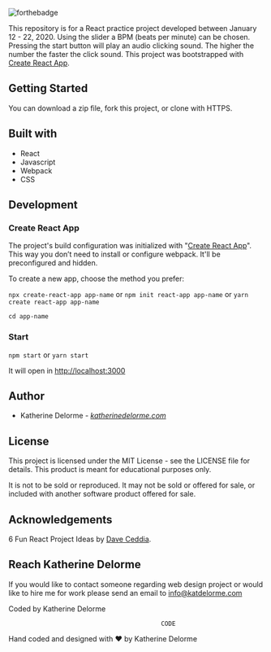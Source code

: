 ![forthebadge](https://forthebadge.com/images/badges/made-with-javascript.svg)

This repository is for a React practice project developed between January 12 - 22, 2020. Using the slider a BPM (beats per minute) can be chosen. Pressing the start button will play an audio clicking sound. The higher the number the faster the click sound. This project was bootstrapped with [Create React App](https://github.com/facebook/create-react-app?utm_source=katdelormegithub&utm_medium=github).

## Getting Started
You can download a zip file, fork this project, or clone with HTTPS.

## Built with
* React
* Javascript
* Webpack
* CSS

## Development
### Create React App
The project's build configuration was initialized with "[Create React App](https://github.com/facebook/create-react-app?utm_source=katdelormegithub&utm_medium=github "Create React App")". This way you don’t need to install or configure webpack. It'll be preconfigured and hidden.

To create a new app, choose the method you prefer:

`npx create-react-app app-name` or `npm init react-app app-name` or `yarn create react-app app-name`

`cd app-name`

### Start
`npm start` or `yarn start`

It will open in [http://localhost:3000](http://localhost:3000)

## Author
* Katherine Delorme - *[katherinedelorme.com](http://katherinedelorme.com?utm_source=github&utm_medium=repo&utm_campaign=react_metronome_readme "Portfolio Website")*

## License
This project is licensed under the MIT License - see the LICENSE file for details. This product is meant for educational purposes only.

It is not to be sold or reproduced. It may not be sold or offered for sale, or included with another software product offered for sale.

## Acknowledgements
6 Fun React Project Ideas by [Dave Ceddia](https://daveceddia.com/react-practice-projects/?utm_source=katdelormegithub&utm_medium=github "Dave Ceddia").

## Reach Katherine Delorme
If you would like to contact someone regarding web design project or would like to hire me for work please send an email to info@katdelorme.com

Coded by Katherine Delorme


                                              CODE

Hand coded and designed with &hearts; by Katherine Delorme
